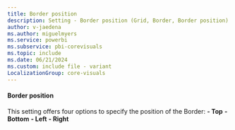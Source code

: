 ```yaml
---
title: Border position
description: Setting - Border position (Grid, Border, Border position)
author: v-jaedena
ms.author: miguelmyers
ms.service: powerbi
ms.subservice: pbi-corevisuals
ms.topic: include
ms.date: 06/21/2024
ms.custom: include file - variant
LocalizationGroup: core-visuals
---
```

#### Border position

This setting offers four options to specify the position of the Border:
**- Top**
**- Bottom**
**- Left**
**- Right**
